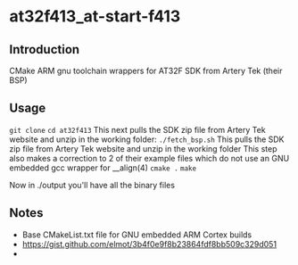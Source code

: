 # at32f413_at-start-f413
## Introduction
CMake ARM gnu toolchain wrappers for AT32F SDK from Artery Tek (their BSP)

## Usage
`git clone`
`cd at32f413`
This next pulls the SDK zip file from Artery Tek website and unzip in the working folder:
`./fetch_bsp.sh`
This pulls the SDK zip file from Artery Tek website and unzip in the working folder
This step also makes a correction to 2 of their example files which do not use an GNU embedded gcc wrapper for __align(4)
`cmake .`
`make`

Now in ./output you'll have all the binary files


## Notes
* Base CMakeList.txt file for GNU embedded ARM Cortex builds
* https://gist.github.com/elmot/3b4f0e9f8b23864fdf8bb509c329d051
* 
